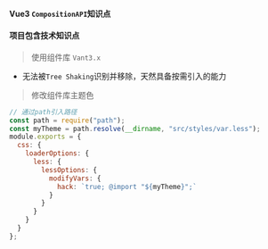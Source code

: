 #### Vue3 `CompositionAPI`知识点

>

#### 项目包含技术知识点

> 使用组件库 `Vant3.x`

- 无法被`Tree Shaking`识别并移除，天然具备按需引入的能力

> 修改组件库主题色
```js
// 通过path引入路径
const path = require("path");
const myTheme = path.resolve(__dirname, "src/styles/var.less");
module.exports = {
  css: {
    loaderOptions: {
      less: {
        lessOptions: {
          modifyVars: {
            hack: `true; @import "${myTheme}";`
          }
        }
      }
    }
  }
};
```

